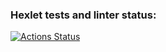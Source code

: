 ### Hexlet tests and linter status:
[![Actions Status](https://github.com/xtadeushx/frontend-project-lvl1/workflows/hexlet-check/badge.svg)](https://github.com/xtadeushx/frontend-project-lvl1/actions)
